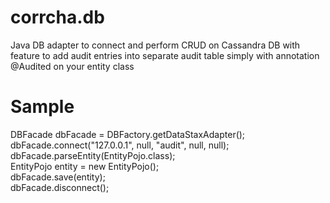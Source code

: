 # corrcha.db
Java DB adapter to connect and perform CRUD on Cassandra DB with feature to add audit entries into separate audit table simply with annotation @Audited on your entity class

# Sample
DBFacade dbFacade = DBFactory.getDataStaxAdapter();<br/>
dbFacade.connect("127.0.0.1", null, "audit", null, null);<br/>
dbFacade.parseEntity(EntityPojo.class);<br/>
EntityPojo entity = new EntityPojo();<br/>
dbFacade.save(entity);<br/>
dbFacade.disconnect();<br/>
